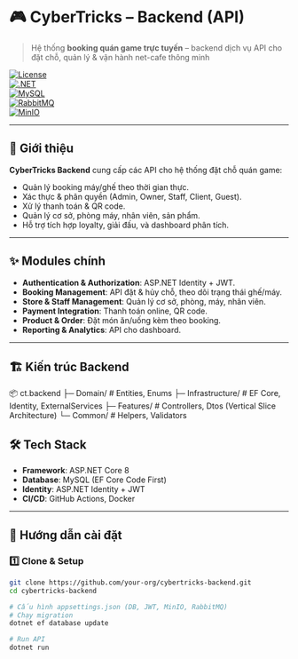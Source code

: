 # 🎮 CyberTricks – Backend (API)  
> Hệ thống **booking quán game trực tuyến** – backend dịch vụ API cho đặt chỗ, quản lý & vận hành net-cafe thông minh  

[![License](https://img.shields.io/badge/license-MIT-green)](LICENSE)  
[![.NET](https://img.shields.io/badge/.NET-8.0-512BD4?logo=dotnet)](https://dotnet.microsoft.com/)  
[![MySQL](https://img.shields.io/badge/Database-MySQL-blue?logo=mysql)](https://www.mysql.com/)  
[![RabbitMQ](https://img.shields.io/badge/Messaging-RabbitMQ-FF6600?logo=rabbitmq)](https://www.rabbitmq.com/)  
[![MinIO](https://img.shields.io/badge/Storage-MinIO-EE1C25?logo=minio)](https://min.io/)  

---

## 📖 Giới thiệu
**CyberTricks Backend** cung cấp các API cho hệ thống đặt chỗ quán game:  
- Quản lý booking máy/ghế theo thời gian thực.  
- Xác thực & phân quyền (Admin, Owner, Staff, Client, Guest).  
- Xử lý thanh toán & QR code.  
- Quản lý cơ sở, phòng máy, nhân viên, sản phẩm.  
- Hỗ trợ tích hợp loyalty, giải đấu, và dashboard phân tích.  

---

## ✨ Modules chính
- **Authentication & Authorization**: ASP.NET Identity + JWT.  
- **Booking Management**: API đặt & hủy chỗ, theo dõi trạng thái ghế/máy.  
- **Store & Staff Management**: Quản lý cơ sở, phòng, máy, nhân viên.  
- **Payment Integration**: Thanh toán online, QR code.  
- **Product & Order**: Đặt món ăn/uống kèm theo booking.  
- **Reporting & Analytics**: API cho dashboard.  

---

## 🏗 Kiến trúc Backend
📦 ct.backend
├─ Domain/ # Entities, Enums
├─ Infrastructure/ # EF Core, Identity, ExternalServices
├─ Features/ # Controllers, Dtos (Vertical Slice Architecture)
└─ Common/ # Helpers, Validators

## 🛠 Tech Stack
- **Framework**: ASP.NET Core 8  
- **Database**: MySQL (EF Core Code First)  
- **Identity**: ASP.NET Identity + JWT  
- **CI/CD**: GitHub Actions, Docker  

---

## 🚀 Hướng dẫn cài đặt

### 1️⃣ Clone & Setup
```bash
git clone https://github.com/your-org/cybertricks-backend.git
cd cybertricks-backend

# Cấu hình appsettings.json (DB, JWT, MinIO, RabbitMQ)
# Chạy migration
dotnet ef database update

# Run API
dotnet run
